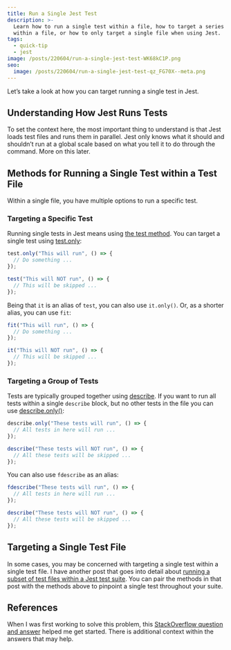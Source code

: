 ```yaml
---
title: Run a Single Jest Test
description: >-
  Learn how to run a single test within a file, how to target a series of tests
  within a file, or how to only target a single file when using Jest.
tags:
  - quick-tip
  - jest
image: /posts/220604/run-a-single-jest-test-WK68kC1P.png
seo:
  image: /posts/220604/run-a-single-jest-test-qz_FG70X--meta.png
---
```


Let’s take a look at how you can target running a single test in Jest.

## Understanding How Jest Runs Tests

To set the context here, the most important thing to understand is that Jest loads test files and runs them in parallel. Jest only knows what it should and shouldn’t run at a global scale based on what you tell it to do through the command. More on this later.

## Methods for Running a Single Test within a Test File

Within a single file, you have multiple options to run a specific test.

### Targeting a Specific Test

Running single tests in Jest means using [the ](https://jestjs.io/docs/api#testname-fn-timeout)[test](https://jestjs.io/docs/api#testname-fn-timeout)[ method](https://jestjs.io/docs/api#testname-fn-timeout). You can target a single test using [test.only](https://jestjs.io/docs/api#testonlyname-fn-timeout):

```js
test.only("This will run", () => {
  // Do something ...
});

test("This will NOT run", () => {
  // This will be skipped ...
});
```

Being that `it` is an alias of `test`, you can also use `it.only()`. Or, as a shorter alias, you can use `fit`:

```js
fit("This will run", () => {
  // Do something ...
});

it("This will NOT run", () => {
  // This will be skipped ...
});
```

### Targeting a Group of Tests

Tests are typically grouped together using [describe](https://jestjs.io/docs/api#describename-fn). If you want to run all tests within a single `describe` block, but no other tests in the file you can use [describe.only()](https://jestjs.io/docs/api#describeonlyname-fn):

```js
describe.only("These tests will run", () => {
  // All tests in here will run ...
});

describe("These tests will NOT run", () => {
  // All these tests will be skipped ...
});
```

You can also use `fdescribe` as an alias:

```js
fdescribe("These tests will run", () => {
  // All tests in here will run ...
});

describe("These tests will NOT run", () => {
  // All these tests will be skipped ...
});
```

## Targeting a Single Test File

In some cases, you may be concerned with targeting a single test within a single test file. I have another post that goes into detail about [running a subset of test files within a Jest test suite](/posts/2-methods-for-running-multiple-jest-suites-in-the-same-project/). You can pair the methods in that post with the methods above to pinpoint a single test throughout your suite.

## References

When I was first working to solve this problem, this [StackOverflow question and answer](https://stackoverflow.com/a/44446669/2241124) helped me get started. There is additional context within the answers that may help.
